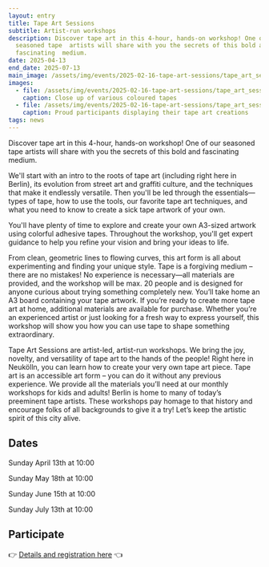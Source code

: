 ```yaml
---
layout: entry
title: Tape Art Sessions
subtitle: Artist-run workshops
description: Discover tape art in this 4-hour, hands-on workshop! One of our
  seasoned tape  artists will share with you the secrets of this bold and
  fascinating  medium.
date: 2025-04-13
end_date: 2025-07-13
main_image: /assets/img/events/2025-02-16-tape-art-sessions/tape_art_sessions_1.jpg
images:
  - file: /assets/img/events/2025-02-16-tape-art-sessions/tape_art_sessions_2.jpg
    caption: Close up of various coloured tapes
  - file: /assets/img/events/2025-02-16-tape-art-sessions/tape_art_sessions_3.jpg
    caption: Proud participants displaying their tape art creations
tags: news
---
```

Discover tape art in this 4-hour, hands-on workshop! One of our seasoned tape 
artists will share with you the secrets of this bold and fascinating 
medium.

We'll start with an intro to the roots of tape art 
(including right here in Berlin), its evolution from street art and 
graffiti culture, and the techniques that make it endlessly versatile. 
Then you'll be led through the essentials—types of tape, how to use the 
tools, our favorite tape art techniques, and what you need to know to 
create a sick tape artwork of your own. 

You'll have plenty of 
time to explore and create your own A3-sized artwork using colorful 
adhesive tapes. Throughout the workshop, you'll get expert guidance to 
help you refine your vision and bring your ideas to life. 

From 
clean, geometric lines to flowing curves, this art form is all about 
experimenting and finding your unique style. Tape is a forgiving medium –
 there are no mistakes! No experience is necessary—all materials are 
provided, and the workshop will be max. 20 people and is designed for 
anyone curious about trying something completely new. You’ll take home 
an A3 board containing your tape artwork. If you’re ready to create more
 tape art at home, additional materials are available for purchase. 
Whether you’re an experienced artist or just looking for a fresh way to 
express yourself, this workshop will show you how you can use tape to 
shape something extraordinary.

Tape Art Sessions are artist-led, artist-run workshops. We bring
the joy, novelty, and versatility of tape art to the hands of the people!
Right here in Neukölln, you can learn how to create your very own tape art
piece.  Tape art is an accessible art form – you can do it without any
previous experience. We provide all the materials you’ll need at our monthly
workshops for kids and adults!  Berlin is home to many of today’s preeminent
tape artists. These workshops pay homage to that history and encourage folks
of all backgrounds to give it a try! Let’s keep the artistic spirit of this
city alive. 

## Dates

Sunday April 13th at 10:00

Sunday May 18th at 10:00

Sunday June 15th at 10:00

Sunday July 13th at 10:00

## Participate


👉 [Details and registration here](https://www.eventbrite.de/e/tape-art-session-create-your-own-artwork-monthly-workshop-tickets-1296006222499) 👈
